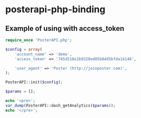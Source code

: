 # posterapi-php-binding

Example of using with access_token
-------------

```php
require_once 'PosterAPI.php';

$config = array(
	'account_name' => 'demo',
	'access_token' => '745d516e1b9320ed85b84d5bfda14148',

	'user_agent' => 'Poster (http://joinposter.com)',
);

PosterAPI::init($config);

$params = [];

echo '<pre>';
var_dump(PosterAPI::dash_getAnalytics($params));
echo '</pre>';
```